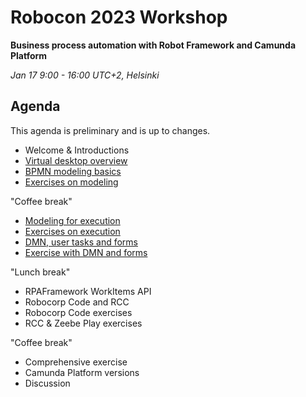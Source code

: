 # Robocon 2023 Workshop

**Business process automation with Robot Framework and Camunda Platform**

*Jan 17 9:00 - 16:00 UTC+2, Helsinki*

## Agenda

This agenda is preliminary and is up to changes.

* Welcome & Introductions
* [Virtual desktop overview](../playground/index.md)
* [BPMN modeling basics](../bpmn/index.md)
* [Exercises on modeling](../modeling/index.md)

"Coffee break"

* [Modeling for execution](../execution/index.md)
* [Exercises on execution](../play/index.md)
* [DMN, user tasks and forms](../dmn/index.md)
* [Exercise with DMN and forms](../speech/index.md)

"Lunch break"

* RPAFramework WorkItems API
* Robocorp Code and RCC
* Robocorp Code exercises
* RCC & Zeebe Play exercises

"Coffee break"

* Comprehensive exercise
* Camunda Platform versions
* Discussion

